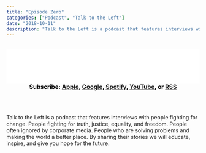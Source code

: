 ```yaml
---
title: "Episode Zero"
categories: ["Podcast", "Talk to the Left"]
date: "2018-10-11"
description: "Talk to the Left is a podcast that features interviews with people fighting for change."
---
```


<style>
  .player {
    padding-top: 1rem;
  }
  .subscribe-links {
    font-weight: bold;
    text-align: center;
    color: black;
    padding-bottom: 3rem;
    font-size: 110%;
  }
</style>

<div class="player">
<iframe style="border: none" src="//html5-player.libsyn.com/embed/episode/id/7166837/height/90/theme/custom/autoplay/no/autonext/no/thumbnail/yes/preload/no/no_addthis/no/direction/backward/render-playlist/no/custom-color/87A93A/" height="90" width="100%" scrolling="no"  allowfullscreen webkitallowfullscreen mozallowfullscreen oallowfullscreen msallowfullscreen></iframe>

</div>



<div class="subscribe-links">
    Subscribe: 
  <a href="#">Apple</a>, <a href="#">Google</a>, <a href="#">Spotify</a>, <a href="#">YouTube</a>, or <a href="#">RSS</a>
</div>

Talk to the Left is a podcast that features interviews with people fighting for change. People fighting for truth, justice, equality, and freedom. People often ignored by corporate media. People who are solving problems and making the world a better place. By sharing their stories we will educate, inspire, and give you hope for the future.





